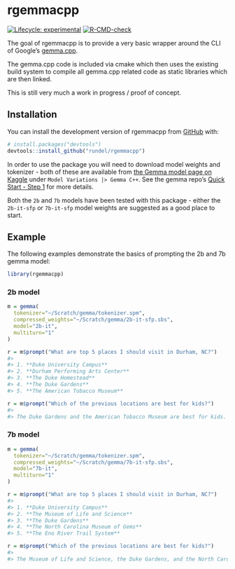 

<!-- README.md is generated from README.Rmd. Please edit that file -->

# rgemmacpp

<!-- badges: start -->

[![Lifecycle:
experimental](https://img.shields.io/badge/lifecycle-experimental-orange.svg)](https://lifecycle.r-lib.org/articles/stages.html#experimental)
[![R-CMD-check](https://github.com/rundel/rgemmacpp/actions/workflows/R-CMD-check.yaml/badge.svg)](https://github.com/rundel/rgemmacpp/actions/workflows/R-CMD-check.yaml)
<!-- badges: end -->

The goal of rgemmacpp is to provide a very basic wrapper around the CLI
of Google’s [gemma.cpp](https://github.com/google/gemma.cpp).

The gemma.cpp code is included via cmake which then uses the existing
build system to compile all gemma.cpp related code as static libraries
which are then linked.

This is still very much a work in progress / proof of concept.

## Installation

You can install the development version of rgemmacpp from
[GitHub](https://github.com/) with:

``` r
# install.packages("devtools")
devtools::install_github("rundel/rgemmacpp")
```

In order to use the package you will need to download model weights and
tokenizer - both of these are available from [the Gemma model page on
Kaggle](https://www.kaggle.com/models/google/gemma) under
`Model Variations |> Gemma C++`. See the gemma repo’s [Quick Start -
Step
1](https://github.com/google/gemma.cpp?tab=readme-ov-file#step-1-obtain-model-weights-and-tokenizer-from-kaggle)
for more details.

Both the `2b` and `7b` models have been tested with this package -
either the `2b-it-sfp` or `7b-it-sfp` model weights are suggested as a
good place to start.

## Example

The following examples demonstrate the basics of prompting the 2b and 7b
gemma model:

``` r
library(rgemmacpp)
```

### 2b model

``` r
m = gemma(
  tokenizer="~/Scratch/gemma/tokenizer.spm",
  compressed_weights="~/Scratch/gemma/2b-it-sfp.sbs",
  model="2b-it",
  multiturn="1"
)

r = m$prompt("What are top 5 places I should visit in Durham, NC?")
#> 
#> 1. **Duke University Campus**
#> 2. **Durham Performing Arts Center**
#> 3. **The Duke Homestead**
#> 4. **The Duke Gardens**
#> 5. **The American Tobacco Museum**

r = m$prompt("Which of the previous locations are best for kids?")
#> 
#> The Duke Gardens and the American Tobacco Museum are best for kids. The Duke Gardens offer a variety of activities for kids of all ages, including a children's garden, a playground, and a petting zoo. The American Tobacco Museum offers exhibits on the history of tobacco in Durham, including a factory tour and a museum shop.
```

### 7b model

``` r
m = gemma(
  tokenizer="~/Scratch/gemma/tokenizer.spm",
  compressed_weights="~/Scratch/gemma/7b-it-sfp.sbs",
  model="7b-it",
  multiturn="1"
)

r = m$prompt("What are top 5 places I should visit in Durham, NC?")
#> 
#> 1. **Duke University Campus**
#> 2. **The Museum of Life and Science**
#> 3. **The Duke Gardens**
#> 4. **The North Carolina Museum of Gems**
#> 5. **The Eno River Trail System**

r = m$prompt("Which of the previous locations are best for kids?")
#> 
#> The Museum of Life and Science, the Duke Gardens, and the North Carolina Museum of Gems are all great places for kids.
```
